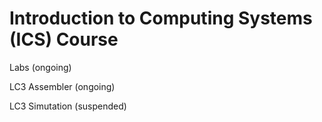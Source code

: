 # Introduction to Computing Systems (ICS) Course

Labs (ongoing)

LC3 Assembler (ongoing)

LC3 Simutation (suspended)